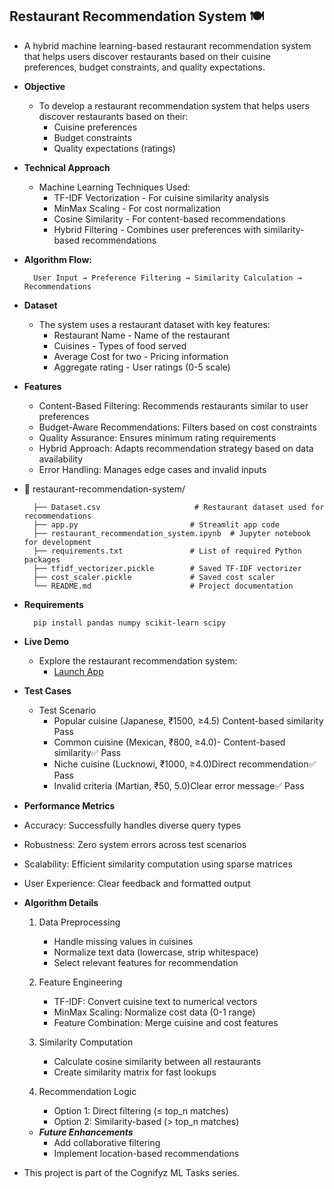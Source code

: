 ## __Restaurant Recommendation System 🍽️__    
- A hybrid machine learning-based restaurant recommendation system that helps users discover restaurants based on their cuisine preferences, budget constraints, and quality expectations.

- __Objective__

    - To develop a restaurant recommendation system that helps users discover restaurants based on their:
        - Cuisine preferences
        - Budget constraints
        - Quality expectations (ratings)

- __Technical Approach__

    - Machine Learning Techniques Used:
        - TF-IDF Vectorization - For cuisine similarity analysis
        - MinMax Scaling - For cost normalization
        - Cosine Similarity - For content-based recommendations
        - Hybrid Filtering - Combines user preferences with similarity-based recommendations

- __Algorithm Flow:__

        User Input → Preference Filtering → Similarity Calculation → Recommendations

- __Dataset__
    - The system uses a restaurant dataset with key features:
        - Restaurant Name - Name of the restaurant
        - Cuisines - Types of food served
        - Average Cost for two - Pricing information
        - Aggregate rating - User ratings (0-5 scale)

- __Features__
    - Content-Based Filtering: Recommends restaurants similar to user preferences
    - Budget-Aware Recommendations: Filters based on cost constraints
    - Quality Assurance: Ensures minimum rating requirements
    - Hybrid Approach: Adapts recommendation strategy based on data availability
    - Error Handling: Manages edge cases and invalid inputs
- 📂 restaurant-recommendation-system/

        ├── Dataset.csv                     # Restaurant dataset used for recommendations
        ├── app.py                         # Streamlit app code
        ├── restaurant_recommendation_system.ipynb  # Jupyter notebook for development
        ├── requirements.txt               # List of required Python packages
        ├── tfidf_vectorizer.pickle        # Saved TF-IDF vectorizer
        ├── cost_scaler.pickle             # Saved cost scaler
        └── README.md                      # Project documentation

- __Requirements__

        pip install pandas numpy scikit-learn scipy
- __Live Demo__
    - Explore the restaurant recommendation system:
        - [Launch App](https://cognifyz-ml-tasks-coitglpno426nchjsn8tbk.streamlit.app/)

- __Test Cases__
    - Test Scenario 
        - Popular cuisine (Japanese, ₹1500, ≥4.5) Content-based similarity Pass
        - Common cuisine (Mexican, ₹800, ≥4.0)- Content-based similarity✅ Pass
        - Niche cuisine (Lucknowi, ₹1000, ≥4.0)Direct recommendation✅ Pass
        - Invalid criteria (Martian, ₹50, 5.0)Clear error message✅ Pass

- __Performance Metrics__

- Accuracy: Successfully handles diverse query types
- Robustness: Zero system errors across test scenarios
- Scalability: Efficient similarity computation using sparse matrices
- User Experience: Clear feedback and formatted output
  
- __Algorithm Details__

    1. Data Preprocessing
        - Handle missing values in cuisines
        - Normalize text data (lowercase, strip whitespace)
        - Select relevant features for recommendation

    2. Feature Engineering
        - TF-IDF: Convert cuisine text to numerical vectors
        - MinMax Scaling: Normalize cost data (0-1 range)
        - Feature Combination: Merge cuisine and cost features

    3. Similarity Computation
        - Calculate cosine similarity between all restaurants
        - Create similarity matrix for fast lookups

    4. Recommendation Logic
        - Option 1: Direct filtering (≤ top_n matches)
        - Option 2: Similarity-based (> top_n matches)

    - __*Future Enhancements*__
        - Add collaborative filtering
        - Implement location-based recommendations

- This project is part of the Cognifyz ML Tasks series.

